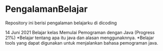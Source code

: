 # PengalamanBelajar
Repository ini berisi pengalaman belajarku di dicoding

14 Juni 2021
Belajar kelas Memulai Pemograman dengan Java (Progress 21%)
*Belajar tentang apa itu java dan alasan menggunaknnya.
*Belajar tools yang dapat digunakan untuk menjalankan bahasa pemograman java.
